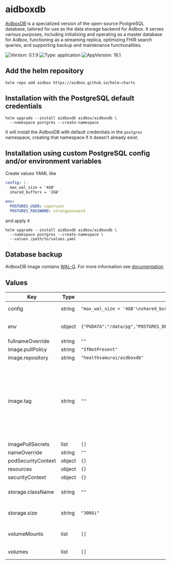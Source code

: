 # aidboxdb

[AidboxDB](https://docs.aidbox.app/storage-1/aidboxdb-image) is a specialized version of the open-source PostgreSQL database, tailored for use as the data storage backend for Aidbox. It serves various purposes, including initializing and operating as a master database for Aidbox, functioning as a streaming replica, optimizing FHIR search queries, and supporting backup and maintenance functionalities.

![Version: 0.1.9](https://img.shields.io/badge/Version-0.1.9-informational?style=flat-square) ![Type: application](https://img.shields.io/badge/Type-application-informational?style=flat-square) ![AppVersion: 16.1](https://img.shields.io/badge/AppVersion-16.1-informational?style=flat-square)

## Add the helm repository

```console
helm repo add aidbox https://aidbox.github.io/helm-charts
```

## Installation with the PostgreSQL default credentials

```console
helm upgrade --install aidboxdb aidbox/aidboxdb \
  --namespace postgres --create-namespace
```

It will install the AidboxDB with default credentials in the `postgres` namespace, creating that namespace if it doesn't already exist.

## Installation using custom PostgreSQL config and/or environment variables

Create values YAML like

```yaml
config: |-
  max_wal_size = '4GB'
  shared_buffers = '2GB'

env:
  POSTGRES_USER: superuser
  POSTGRES_PASSWORD: strongpassword
```

and apply it

```console
helm upgrade --install aidboxdb aidbox/aidboxdb \
  --namespace postgres --create-namespace \
  --values /path/to/values.yaml
```

## Database backup

AidboxDB image contains [WAL-G](https://github.com/wal-g/wal-g). For more information see [documentation](https://docs.aidbox.app/storage-1/backup-and-restore/archiving)

## Values

| Key | Type | Default | Description |
|-----|------|---------|-------------|
| config | string | `"max_wal_size = '4GB'\nshared_buffers = '2GB'"` | PostgreSQL config |
| env | object | `{"PGDATA":"/data/pg","POSTGRES_DB":"postgres","POSTGRES_PASSWORD":"postgres","POSTGRES_USER":"postgres"}` | [AidboxDB environment variables](https://docs.aidbox.app/reference/configuration/environment-variables/aidboxdb-environment-variables) |
| fullnameOverride | string | `""` |  |
| image.pullPolicy | string | `"IfNotPresent"` |  |
| image.repository | string | `"healthsamurai/aidboxdb"` |  |
| image.tag | string | `""` | Overrides the image tag whose default is the chart appVersion. Has one-to-one mapping to the PostgreSQL version. |
| imagePullSecrets | list | `[]` |  |
| nameOverride | string | `""` |  |
| podSecurityContext | object | `{}` |  |
| resources | object | `{}` |  |
| securityContext | object | `{}` |  |
| storage.className | string | `""` | Storage className to use |
| storage.size | string | `"300Gi"` | Storage volume size request |
| volumeMounts | list | `[]` | Additional volume mounts |
| volumes | list | `[]` | Additional volumes |
